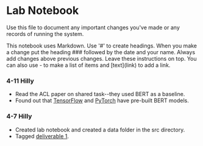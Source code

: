 # Lab Notebook

Use this file to document any important changes you've made or any records of running the system.

This notebook uses Markdown. Use '#' to create headings. When you make a change put the heading ### followed by the date and your name. Always add changes above previous changes. Leave these instructions on top. You can also use - to make a list of items and \[text\](link) to add a link.

### 4-11 Hilly
- Read the ACL paper on shared task--they used BERT as a baseline.
- Found out that [TensorFlow](https://www.tensorflow.org/text/tutorials/classify_text_with_bert) and [PyTorch](https://pytorch.org/hub/huggingface_pytorch-transformers/) have pre-built BERT models.

### 4-7 Hilly 

- Created lab notebook and created a data folder in the src directory.
- Tagged [deliverable 1](https://github.com/hasteinmetz/LING573-Project/releases/tag/D1).
